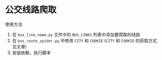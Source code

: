 # 公交线路爬取

使用方法
1. 在 `bus_line_name.py` 文件中的 `BUS_LINES` 列表中添加要爬取的线路
2. 在 `bus_route_spider.py` 中修改 `CITY` 和 `COOKIE` (`CITY` 和 `COOKIE` 的获取方式见文章)
3. 安装依赖，执行脚本
